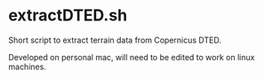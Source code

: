 # extractDTED.sh

Short script to extract terrain data from Copernicus DTED.

Developed on personal mac, will need to be edited to work on linux machines.
